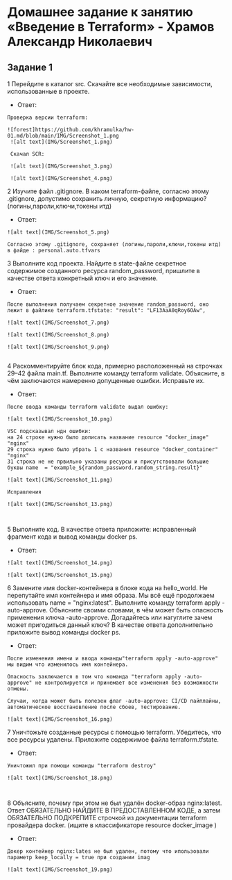 # Домашнее задание к занятию «Введение в Terraform» - Храмов Александр Николаевич

## Задание 1

1 Перейдите в каталог src. Скачайте все необходимые зависимости, использованные в проекте.

- Ответ:
```
Проверка версии terraform:

![forest]https://github.com/khramulka/hw-01.md/blob/main/IMG/Screenshot_1.png
 ![alt text](IMG/Screenshot_1.png)

 Скачал SCR:

 ![alt text](IMG/Screenshot_3.png)

 ![alt text](IMG/Screenshot_4.png)  

```

2 Изучите файл .gitignore. В каком terraform-файле, согласно этому .gitignore, допустимо сохранить личную, секретную информацию?(логины,пароли,ключи,токены итд)

- Ответ:
```
![alt text](IMG/Screenshot_5.png)

Cогласно этому .gitignore, сохраняет (логины,пароли,ключи,токены итд) в файде : personal.auto.tfvars
```

3 Выполните код проекта. Найдите в state-файле секретное содержимое созданного ресурса random_password, пришлите в качестве ответа конкретный ключ и его значение.

- Ответ:
```
После выполнения получаем секретное значение random_password, оно лежит в файлике terraform.tfstate: "result": "LF13AaA0qRoy6OAw", 

![alt text](IMG/Screenshot_7.png)

![alt text](IMG/Screenshot_8.png)

![alt text](IMG/Screenshot_9.png)


```

4 Раскомментируйте блок кода, примерно расположенный на строчках 29–42 файла main.tf. Выполните команду terraform validate. Объясните, в чём заключаются намеренно допущенные ошибки. Исправьте их.

- Ответ:
```
После ввода команды terraform validate выдал ошибку:

![alt text](IMG/Screenshot_10.png)

VSC подсказывал ндн ошибки:
на 24 строке нужно было дописать название resource "docker_image" "nginx"
29 строка нужно было убрать 1 с названия resource "docker_container" "nginx"
31 строка не не првильно указаны ресурсы и присутствовали большие буквы name  = "example_${random_password.random_string.result}"

![alt text](IMG/Screenshot_11.png)

Исправления 

![alt text](IMG/Screenshot_13.png)



```

5 Выполните код. В качестве ответа приложите: исправленный фрагмент кода и вывод команды docker ps.

- Ответ:
```
![alt text](IMG/Screenshot_14.png)

![alt text](IMG/Screenshot_15.png)

```

6 Замените имя docker-контейнера в блоке кода на hello_world. Не перепутайте имя контейнера и имя образа. Мы всё ещё продолжаем использовать name = "nginx:latest". Выполните команду terraform apply -auto-approve. Объясните своими словами, в чём может быть опасность применения ключа -auto-approve. Догадайтесь или нагуглите зачем может пригодиться данный ключ? В качестве ответа дополнительно приложите вывод команды docker ps.

- Ответ:
```
После изменения имени и ввода команды"terraform apply -auto-approve" мы видим что изменилось имя контейнера. 

Опасность заключается в том что команда "terraform apply -auto-approve" не контролируется и принемает все изменения без возможности отмены. 

Случаи, когда может быть полезен флаг -auto-approve: CI/CD пайплайны, автоматическое восстановление после сбоев, тестирование.

![alt text](IMG/Screenshot_16.png)

```

7 Уничтожьте созданные ресурсы с помощью terraform. Убедитесь, что все ресурсы удалены. Приложите содержимое файла terraform.tfstate.

- Ответ:
```
Уничтожил при помощи команды "terraform destroy"

![alt text](IMG/Screenshot_18.png)



```

8 Объясните, почему при этом не был удалён docker-образ nginx:latest. Ответ ОБЯЗАТЕЛЬНО НАЙДИТЕ В ПРЕДОСТАВЛЕННОМ КОДЕ, а затем ОБЯЗАТЕЛЬНО ПОДКРЕПИТЕ строчкой из документации terraform провайдера docker. (ищите в классификаторе resource docker_image )

- Ответ:
```
Докер контейнер nginx:lates не был удален, потому что ипользовали параметр keep_locally = true при создании imag

![alt text](IMG/Screenshot_19.png)

```

